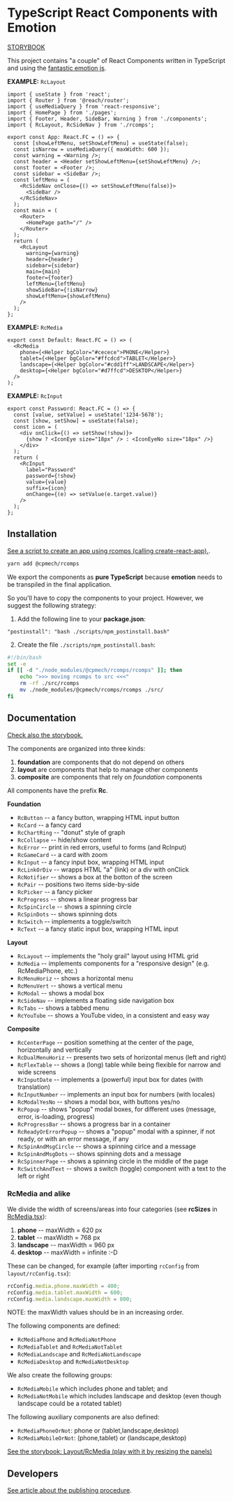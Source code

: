# TypeScript React Components with Emotion

[STORYBOOK](https://cpmech.github.io/rcomps)

This project contains "a couple" of React Components written in TypeScript and using the [fantastic emotion js](https://github.com/emotion-js/emotion).

**EXAMPLE:** `RcLayout`

```tsx
import { useState } from 'react';
import { Router } from '@reach/router';
import { useMediaQuery } from 'react-responsive';
import { HomePage } from './pages';
import { Footer, Header, SideBar, Warning } from './components';
import { RcLayout, RcSideNav } from './rcomps';

export const App: React.FC = () => {
  const [showLeftMenu, setShowLeftMenu] = useState(false);
  const isNarrow = useMediaQuery({ maxWidth: 600 });
  const warning = <Warning />;
  const header = <Header setShowLeftMenu={setShowLeftMenu} />;
  const footer = <Footer />;
  const sidebar = <SideBar />;
  const leftMenu = (
    <RcSideNav onClose={() => setShowLeftMenu(false)}>
      <SideBar />
    </RcSideNav>
  );
  const main = (
    <Router>
      <HomePage path="/" />
    </Router>
  );
  return (
    <RcLayout
      warning={warning}
      header={header}
      sidebar={sidebar}
      main={main}
      footer={footer}
      leftMenu={leftMenu}
      showSideBar={!isNarrow}
      showLeftMenu={showLeftMenu}
    />
  );
};
```

**EXAMPLE:** `RcMedia`

```tsx
export const Default: React.FC = () => (
  <RcMedia
    phone={<Helper bgColor="#cecece">PHONE</Helper>}
    tablet={<Helper bgColor="#ffcdcd">TABLET</Helper>}
    landscape={<Helper bgColor="#cdd1ff">LANDSCAPE</Helper>}
    desktop={<Helper bgColor="#d7ffcd">DESKTOP</Helper>}
  />
);
```

**EXAMPLE:** `RcInput`

```tsx
export const Password: React.FC = () => {
  const [value, setValue] = useState('1234-5678');
  const [show, setShow] = useState(false);
  const icon = (
    <div onClick={() => setShow(!show)}>
      {show ? <IconEye size="18px" /> : <IconEyeNo size="18px" />}
    </div>
  );
  return (
    <RcInput
      label="Password"
      password={!show}
      value={value}
      suffix={icon}
      onChange={(e) => setValue(e.target.value)}
    />
  );
};
```

## Installation

[See a script to create an app using rcomps (calling create-react-app).](https://github.com/cpmech/new-react-app).

```bash
yarn add @cpmech/rcomps
```

We export the components as **pure TypeScript** because **emotion** needs to be transpiled in the final application.

So you'll have to copy the components to your project. However, we suggest the following strategy:

1. Add the following line to your **package.json**:

```
"postinstall": "bash ./scripts/npm_postinstall.bash"
```

2. Create the file `./scripts/npm_postinstall.bash`:

```bash
#!/bin/bash
set -e
if [[ -d "./node_modules/@cpmech/rcomps/rcomps" ]]; then
    echo ">>> moving rcomps to src <<<"
    rm -rf ./src/rcomps
    mv ./node_modules/@cpmech/rcomps/rcomps ./src/
fi
```

## Documentation

[Check also the storybook.](https://cpmech.github.io/rcomps)

The components are organized into three kinds:

1. **foundation** are components that do not depend on others
2. **layout** are components that help to manage other components
3. **composite** are components that rely on _foundation_ components

All components have the prefix **Rc**.

**Foundation**

* `RcButton` -- a fancy button, wrapping HTML input button
* `RcCard` -- a fancy card
* `RcChartRing` -- "donut" style of graph
* `RcCollapse` -- hide/show content
* `RcError` -- print in red errors, useful to forms (and RcInput)
* `RcGameCard` -- a card with zoom
* `RcInput` -- a fancy input box, wrapping HTML input
* `RcLinkOrDiv` -- wrapps HTML "a" (link) or a div with onClick
* `RcNotifier` -- shows a box at the botton of the screen
* `RcPair` -- positions two items side-by-side
* `RcPicker` -- a fancy picker
* `RcProgress` -- shows a linear progress bar
* `RcSpinCircle` -- shows a spinning circle
* `RcSpinDots` -- shows spinning dots
* `RcSwitch` -- implements a toggle/switch
* `RcText` -- a fancy static input box, wrapping HTML input

**Layout**

* `RcLayout` -- implements the "holy grail" layout using HTML grid
* `RcMedia` -- implements components for a "responsive design" (e.g. RcMediaPhone, etc.)
* `RcMenuHoriz` -- shows a horizontal menu
* `RcMenuVert` -- shows a vertical menu
* `RcModal` -- shows a modal box
* `RcSideNav` -- implements a floating side navigation box
* `RcTabs` -- shows a tabbed menu
* `RcYouTube` -- shows a YouTube video, in a consistent and easy way

**Composite**

* `RcCenterPage` -- position something at the center of the page, horizontally and vertically
* `RcDualMenuHoriz` -- presents two sets of horizontal menus (left and right)
* `RcFlexTable` -- shows a (long) table while being flexible for narrow and wide screens
* `RcInputDate` -- implements a (powerful) input box for dates (with translation)
* `RcInputNumber` -- implements an input box for numbers (with locales)
* `RcModalYesNo` -- shows a modal box, with buttons yes/no
* `RcPopup` -- shows "popup" modal boxes, for different uses (message, error, is-loading, progress)
* `RcProgressBar` -- shows a progress bar in a container
* `RcReadyOrErrorPopup` -- shows a "popup" modal with a spinner, if not ready, or with an error message, if any
* `RcSpinAndMsgCircle` -- shows a spinning cirlce and a message
* `RcSpinAndMsgDots` -- shows spinning dots and a message
* `RcSpinnerPage` -- shows a spinning circle in the middle of the page
* `RcSwitchAndText` -- shows a switch (toggle) component with a text to the left or right

### RcMedia and alike

We divide the width of screens/areas into four categories (see **rcSizes** in [RcMedia.tsx](https://github.com/cpmech/rcomps/blob/master/src/components/layout/RcMedia.tsx)):

1. **phone** -- maxWidth = 620 px
2. **tablet** -- maxWidth = 768 px
3. **landscape** -- maxWidth = 960 px
4. **desktop** -- maxWidth = infinite :-D

These can be changed, for example (after importing `rcConfig` from `layout/rcConfig.tsx`):

```javascript
rcConfig.media.phone.maxWidth = 400;
rcConfig.media.tablet.maxWidth = 600;
rcConfig.media.landscape.maxWidth = 800;
```

NOTE: the maxWidth values should be in an increasing order.

The following components are defined:

* `RcMediaPhone` and `RcMediaNotPhone`
* `RcMediaTablet` and `RcMediaNotTablet`
* `RcMediaLandscape` and `RcMediaNotLandscape`
* `RcMediaDesktop` and `RcMediaNotDesktop`

We also create the following groups:

* `RcMediaMobile` which includes phone and tablet; and
* `RcMediaNotMobile` which includes landscape and desktop (even though landscape could be a rotated tablet)

The following auxiliary components are also defined:

* `RcMediaPhoneOrNot`: phone or (tablet,landscape,desktop)
* `RcMediaMobileOrNot`: (phone,tablet) or (landscape,desktop)

[See the storybook: Layout/RcMedia (play with it by resizing the panels)](https://cpmech.github.io/rcomps/?path=/story/layout-rcmedia--default)

## Developers

[See article about the publishing procedure](https://dev.to/cpmech/publishing-and-reusing-react-components-with-typescript-and-emotion-1p10).
